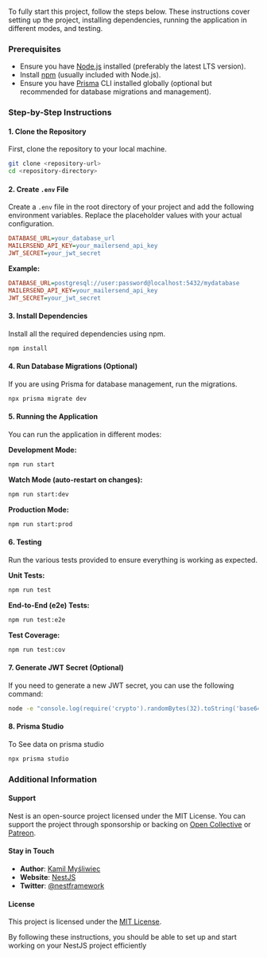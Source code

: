 To fully start this project, follow the steps below. These instructions cover setting up the project, installing dependencies, running the application in different modes, and testing.

### Prerequisites

- Ensure you have [Node.js](https://nodejs.org/) installed (preferably the latest LTS version).
- Install [npm](https://www.npmjs.com/) (usually included with Node.js).
- Ensure you have [Prisma](https://www.prisma.io/) CLI installed globally (optional but recommended for database migrations and management).

### Step-by-Step Instructions

#### 1. Clone the Repository

First, clone the repository to your local machine.

```bash
git clone <repository-url>
cd <repository-directory>
```

#### 2. Create `.env` File

Create a `.env` file in the root directory of your project and add the following environment variables. Replace the placeholder values with your actual configuration.

```ini
DATABASE_URL=your_database_url
MAILERSEND_API_KEY=your_mailersend_api_key
JWT_SECRET=your_jwt_secret
```

**Example:**

```ini
DATABASE_URL=postgresql://user:password@localhost:5432/mydatabase
MAILERSEND_API_KEY=your_mailersend_api_key
JWT_SECRET=your_jwt_secret
```

#### 3. Install Dependencies

Install all the required dependencies using npm.

```bash
npm install
```

#### 4. Run Database Migrations (Optional)

If you are using Prisma for database management, run the migrations.

```bash
npx prisma migrate dev
```

#### 5. Running the Application

You can run the application in different modes:

**Development Mode:**

```bash
npm run start
```

**Watch Mode (auto-restart on changes):**

```bash
npm run start:dev
```

**Production Mode:**

```bash
npm run start:prod
```

#### 6. Testing

Run the various tests provided to ensure everything is working as expected.

**Unit Tests:**

```bash
npm run test
```

**End-to-End (e2e) Tests:**

```bash
npm run test:e2e
```

**Test Coverage:**

```bash
npm run test:cov
```

#### 7. Generate JWT Secret (Optional)

If you need to generate a new JWT secret, you can use the following command:

```bash
node -e "console.log(require('crypto').randomBytes(32).toString('base64'));"
```

#### 8. Prisma Studio

To See data on prisma studio

```bash
npx prisma studio
```

### Additional Information

#### Support

Nest is an open-source project licensed under the MIT License. You can support the project through sponsorship or backing on [Open Collective](https://opencollective.com/nest#backer) or [Patreon](https://patreon.com/nestjs).

#### Stay in Touch

- **Author**: [Kamil Myśliwiec](https://kamilmysliwiec.com)
- **Website**: [NestJS](https://nestjs.com/)
- **Twitter**: [@nestframework](https://twitter.com/nestframework)

#### License

This project is licensed under the [MIT License](LICENSE).

By following these instructions, you should be able to set up and start working on your NestJS project efficiently